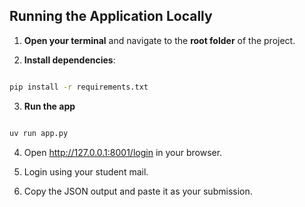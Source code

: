## Running the Application Locally

1. **Open your terminal** and navigate to the **root folder** of the project.

2. **Install dependencies**:

```bash

pip install -r requirements.txt
```

3. **Run the app**

```bash

uv run app.py
```

4. Open http://127.0.0.1:8001/login in your browser.

5. Login using your student mail.

6. Copy the JSON output and paste it as your submission.